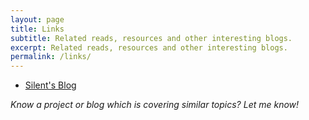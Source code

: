 ```yaml
---
layout: page
title: Links
subtitle: Related reads, resources and other interesting blogs.
excerpt: Related reads, resources and other interesting blogs.
permalink: /links/
---
```


* [Silent's Blog](https://cookieplmonster.github.io/)

*Know a project or blog which is covering similar topics? Let me know!*
